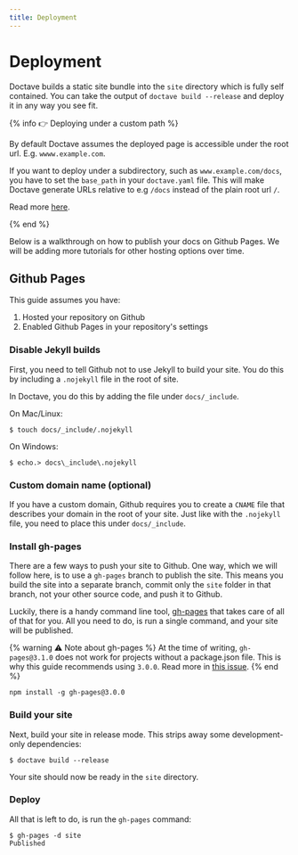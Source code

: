 ```yaml
---
title: Deployment
---
```


Deployment
==========

Doctave builds a static site bundle into the `site` directory which is fully self contained. You can
take the output of `doctave build --release` and deploy it in any way you see fit.

{% info :point_right: Deploying under a custom path %}

By default Doctave assumes the deployed page is accessible under the root url. E.g.
`wwww.example.com`.

If you want to deploy under a subdirectory, such as `www.example.com/docs`, you
have to set the `base_path` in your `doctave.yaml` file. This will make Doctave generate URLs
relative to e.g `/docs` instead of the plain root url `/`.

Read more [here](/configuration#base_path-5).

{% end %}

Below is a walkthrough on how to publish your docs on Github Pages. We will be adding more tutorials
for other hosting options over time.

## Github Pages

This guide assumes you have:

1. Hosted your repository on Github
2. Enabled Github Pages in your repository's settings

### Disable Jekyll builds

First, you need to tell Github not to use Jekyll to build your site. You do this by including a
`.nojekyll` file in the root of site. 

In Doctave, you do this by adding the file under `docs/_include`.

On Mac/Linux:
```
$ touch docs/_include/.nojekyll

```

On Windows:
```
$ echo.> docs\_include\.nojekyll
```

### Custom domain name (optional)

If you have a custom domain, Github requires you to create a `CNAME` file that describes your domain
in the root of your site. Just like with the `.nojekyll` file, you need to place this under
`docs/_include`.

### Install gh-pages

There are a few ways to push your site to Github. One way, which we will follow here, is to use a
`gh-pages` branch to publish the site. This means you build the site into a separate branch, commit
only the `site` folder in that branch, not your other source code, and push it to Github.

Luckily, there is a handy command line tool, [gh-pages](https://www.npmjs.com/package/gh-pages)
that takes care of all of that for you. All you need to do, is run a single command, and your site
will be published.


{% warning :warning: Note about gh-pages %}
At the time of writing, `gh-pages@3.1.0` does not work for projects without a package.json
file. This is why this guide recommends using `3.0.0`. Read more in [this
issue](https://github.com/tschaub/gh-pages/issues/354).
{% end %}

```
npm install -g gh-pages@3.0.0
```

### Build your site

Next, build your site in release mode. This strips away some development-only dependencies:

```
$ doctave build --release
```

Your site should now be ready in the `site` directory.

### Deploy

All that is left to do, is run the `gh-pages` command:

```
$ gh-pages -d site
Published
```
